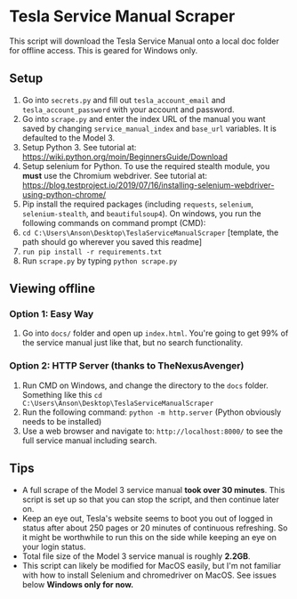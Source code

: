 # Tesla Service Manual Scraper

This script will download the Tesla Service Manual onto a local doc folder for offline access.  This is geared for Windows only.

## Setup

1. Go into `secrets.py` and fill out `tesla_account_email` and `tesla_account_password` with your account and password.
2. Go into `scrape.py` and enter the index URL of the manual you want saved by changing `service_manual_index` and `base_url` variables.  It is defaulted to the Model 3.
3. Setup Python 3.  See tutorial at: <https://wiki.python.org/moin/BeginnersGuide/Download>
4. Setup selenium for Python.  To use the required stealth module, you **must** use the Chromium webdriver.  See tutorial at: <https://blog.testproject.io/2019/07/16/installing-selenium-webdriver-using-python-chrome/>
5. Pip install the required packages (including `requests`, `selenium`, `selenium-stealth`, and `beautifulsoup4`).  On windows, you run the following commands on command prompt (CMD):
  1.  `cd C:\Users\Anson\Desktop\TeslaServiceManualScraper` [template, the path should go wherever you saved this readme]
  2.  `run pip install -r requirements.txt`
6. Run `scrape.py` by typing `python scrape.py`

## Viewing offline

### Option 1: Easy Way

1. Go into `docs/` folder and open up `index.html`.  You're going to get 99% of the service manual just like that, but no search functionality.

### Option 2: HTTP Server (thanks to TheNexusAvenger)

1. Run CMD on Windows, and change the directory to the `docs` folder.  Something like this `cd C:\Users\Anson\Desktop\TeslaServiceManualScraper`
2. Run the following command: `python -m http.server` (Python obviously needs to be installed)
3. Use a web browser and navigate to: `http://localhost:8000/` to see the full service manual including search.

## Tips

* A full scrape of the Model 3 service manual **took over 30 minutes**.  This script is set up so that you can stop the script, and then continue later on.
* Keep an eye out, Tesla's website seems to boot you out of logged in status after about 250 pages or 20 minutes of continuous refreshing.  So it might be worthwhile to run this on the side while keeping an eye on your login status.
* Total file size of the Model 3 service manual is roughly **2.2GB**.
* This script can likely be modified for MacOS easily, but I'm not familiar with how to install Selenium and chromedriver on MacOS.  See issues below  **Windows only for now.**
